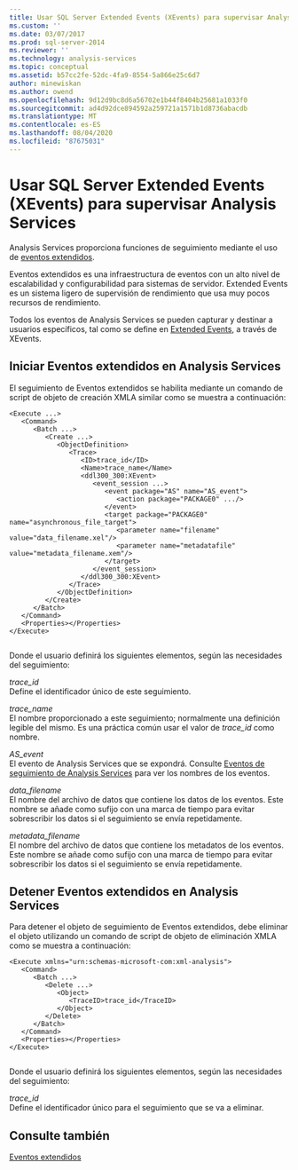 ```yaml
---
title: Usar SQL Server Extended Events (XEvents) para supervisar Analysis Services | Microsoft Docs
ms.custom: ''
ms.date: 03/07/2017
ms.prod: sql-server-2014
ms.reviewer: ''
ms.technology: analysis-services
ms.topic: conceptual
ms.assetid: b57cc2fe-52dc-4fa9-8554-5a866e25c6d7
author: minewiskan
ms.author: owend
ms.openlocfilehash: 9d12d9bc8d6a56702e1b44f8404b25681a1033f0
ms.sourcegitcommit: ad4d92dce894592a259721a1571b1d8736abacdb
ms.translationtype: MT
ms.contentlocale: es-ES
ms.lasthandoff: 08/04/2020
ms.locfileid: "87675031"
---
```

# <a name="use-sql-server-extended-events-xevents-to-monitor-analysis-services"></a>Usar SQL Server Extended Events (XEvents) para supervisar Analysis Services
  Analysis Services proporciona funciones de seguimiento mediante el uso de [eventos extendidos](../../relational-databases/extended-events/extended-events.md).  
  
 Eventos extendidos es una infraestructura de eventos con un alto nivel de escalabilidad y configurabilidad para sistemas de servidor. Extended Events es un sistema ligero de supervisión de rendimiento que usa muy pocos recursos de rendimiento.  
  
 Todos los eventos de Analysis Services se pueden capturar y destinar a usuarios específicos, tal como se define en [Extended Events](../../relational-databases/extended-events/extended-events.md), a través de XEvents.  
  
## <a name="initiating-extended-events-in-analysis-services"></a>Iniciar Eventos extendidos en Analysis Services  
 El seguimiento de Eventos extendidos se habilita mediante un comando de script de objeto de creación XMLA similar como se muestra a continuación:  
  
```  
<Execute ...>  
   <Command>  
      <Batch ...>  
         <Create ...>  
            <ObjectDefinition>  
               <Trace>  
                  <ID>trace_id</ID>  
                  <Name>trace_name</Name>  
                  <ddl300_300:XEvent>  
                     <event_session ...>  
                        <event package="AS" name="AS_event">  
                           <action package="PACKAGE0" .../>  
                        </event>  
                        <target package="PACKAGE0" name="asynchronous_file_target">  
                           <parameter name="filename" value="data_filename.xel"/>  
                           <parameter name="metadatafile" value="metadata_filename.xem"/>  
                        </target>  
                     </event_session>  
                  </ddl300_300:XEvent>  
               </Trace>  
            </ObjectDefinition>  
         </Create>  
      </Batch>  
   </Command>  
   <Properties></Properties>  
</Execute>  
  
```  
  
 Donde el usuario definirá los siguientes elementos, según las necesidades del seguimiento:  
  
 *trace_id*  
 Define el identificador único de este seguimiento.  
  
 *trace_name*  
 El nombre proporcionado a este seguimiento; normalmente una definición legible del mismo. Es una práctica común usar el valor de *trace_id* como nombre.  
  
 *AS_event*  
 El evento de Analysis Services que se expondrá. Consulte [Eventos de seguimiento de Analysis Services](https://docs.microsoft.com/bi-reference/trace-events/analysis-services-trace-events) para ver los nombres de los eventos.  
  
 *data_filename*  
 El nombre del archivo de datos que contiene los datos de los eventos. Este nombre se añade como sufijo con una marca de tiempo para evitar sobrescribir los datos si el seguimiento se envía repetidamente.  
  
 *metadata_filename*  
 El nombre del archivo de datos que contiene los metadatos de los eventos. Este nombre se añade como sufijo con una marca de tiempo para evitar sobrescribir los datos si el seguimiento se envía repetidamente.  
  
## <a name="stopping-extended-events-in-analysis-services"></a>Detener Eventos extendidos en Analysis Services  
 Para detener el objeto de seguimiento de Eventos extendidos, debe eliminar el objeto utilizando un comando de script de objeto de eliminación XMLA como se muestra a continuación:  
  
```  
<Execute xmlns="urn:schemas-microsoft-com:xml-analysis">  
   <Command>  
      <Batch ...>  
         <Delete ...>  
            <Object>  
               <TraceID>trace_id</TraceID>  
            </Object>  
         </Delete>  
      </Batch>  
   </Command>  
   <Properties></Properties>  
</Execute>  
  
```  
  
 Donde el usuario definirá los siguientes elementos, según las necesidades del seguimiento:  
  
 *trace_id*  
 Define el identificador único para el seguimiento que se va a eliminar.  
  
## <a name="see-also"></a>Consulte también  
 [Eventos extendidos](../../relational-databases/extended-events/extended-events.md)  
  
  
